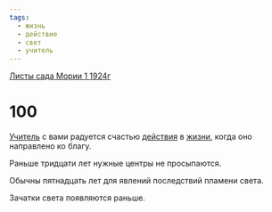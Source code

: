 ```yaml
---
tags:
  - жизнь
  - действие
  - свет
  - учитель
---
```


[Листы сада Мории 1 1924г](/agni/1924)

# 100
[Учитель](/tag/#учитель) с вами радуется счастью [действия](/tag/#действие) в [жизни](/tag/#жизнь), когда оно направлено ко благу.   

Раньше тридцати лет нужные центры не просыпаются.   

Обычны пятнадцать лет для явлений последствий пламени света.   

Зачатки света появляются раньше.   

